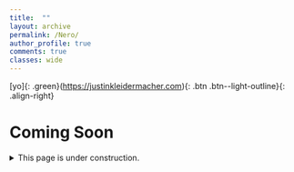 ```yaml
---
title:  ""
layout: archive
permalink: /Nero/
author_profile: true
comments: true
classes: wide
---
```


[yo]{: .green}(https://justinkleidermacher.com){: .btn .btn--light-outline}{: .align-right}

# Coming Soon

<details>
  <summary>This page is under construction. </summary>
  
  <span style="font-family:Courier; font-size:0.5em; color:blue;"> YMNX UFLJ NX STY BMFY NY XJJRX - XHFS YMJ YTU WNLMY </span>
  
</details>





